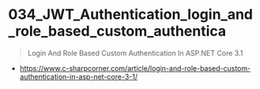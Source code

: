 # 034_JWT_Authentication_login_and_role_based_custom_authentica

> Login And Role Based Custom Authentication In ASP.NET Core 3.1
- https://www.c-sharpcorner.com/article/login-and-role-based-custom-authentication-in-asp-net-core-3-1/

